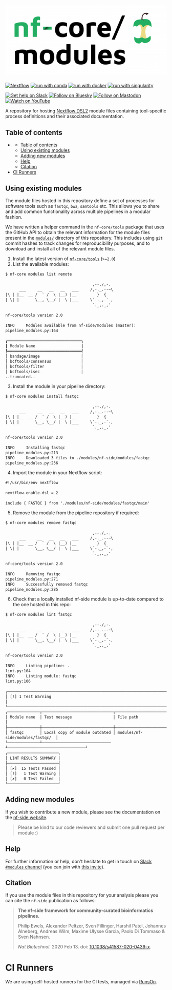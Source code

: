 # ![nf-side/modules](docs/images/nfcore-modules_logo.png)

[![Nextflow](https://img.shields.io/badge/nextflow%20DSL2-%E2%89%A521.10.3-23aa62.svg?labelColor=000000)](https://www.nextflow.io/)
[![run with conda](http://img.shields.io/badge/run%20with-conda-3EB049?labelColor=000000&logo=anaconda)](https://docs.conda.io/en/latest/)
[![run with docker](https://img.shields.io/badge/run%20with-docker-0db7ed?labelColor=000000&logo=docker)](https://www.docker.com/)
[![run with singularity](https://img.shields.io/badge/run%20with-singularity-1d355c.svg?labelColor=000000)](https://sylabs.io/docs/)

<!-- ![GitHub Actions Coda Linting](https://github.com/nf-side/modules/workflows/Code%20Linting/badge.svg) -->

[![Get help on Slack](http://img.shields.io/badge/slack-nf--core%20%23modules-4A154B?labelColor=000000&logo=slack)](https://nfcore.slack.com/channels/modules)
[![Follow on Bluesky](https://img.shields.io/badge/bluesky-%40nf__core-1185fe?labelColor=000000&logo=bluesky)](https://bsky.app/profile/nf-co.re)
[![Follow on Mastodon](https://img.shields.io/badge/mastodon-nf__core-6364ff?labelColor=FFFFFF&logo=mastodon)](https://mstdn.science/@nf_core)
[![Watch on YouTube](http://img.shields.io/badge/youtube-nf--core-FF0000?labelColor=000000&logo=youtube)](https://www.youtube.com/c/nf-side)

A repository for hosting [Nextflow DSL2](https://www.nextflow.io/docs/latest/dsl2.html) module files containing tool-specific process definitions and their associated documentation.

## Table of contents

- [](#)
  - [Table of contents](#table-of-contents)
  - [Using existing modules](#using-existing-modules)
  - [Adding new modules](#adding-new-modules)
  - [Help](#help)
  - [Citation](#citation)
- [CI Runners](#ci-runners)

## Using existing modules

The module files hosted in this repository define a set of processes for software tools such as `fastqc`, `bwa`, `samtools` etc. This allows you to share and add common functionality across multiple pipelines in a modular fashion.

We have written a helper command in the `nf-core/tools` package that uses the GitHub API to obtain the relevant information for the module files present in the [`modules/`](modules/) directory of this repository. This includes using `git` commit hashes to track changes for reproducibility purposes, and to download and install all of the relevant module files.

1. Install the latest version of [`nf-core/tools`](https://github.com/nf-core/tools#installation) (`>=2.0`)
2. List the available modules:

```console
$ nf-core modules list remote

                                      ,--./,-.
      ___     __   __   __   ___     /,-._.--~\
|\ | |__  __ /  ` /  \ |__) |__         }  {
| \| |       \__, \__/ |  \ |___     \`-._,-`-,
                                      `._,._,'

nf-core/tools version 2.0

INFO     Modules available from nf-side/modules (master):                       pipeline_modules.py:164

┏━━━━━━━━━━━━━━━━━━━━━━━━━━━━━━━━┓
┃ Module Name                    ┃
┡━━━━━━━━━━━━━━━━━━━━━━━━━━━━━━━━┩
│ bandage/image                  │
│ bcftools/consensus             │
│ bcftools/filter                │
│ bcftools/isec                  │
..truncated..
```

3. Install the module in your pipeline directory:

```console
$ nf-core modules install fastqc

                                      ,--./,-.
      ___     __   __   __   ___     /,-._.--~\
|\ | |__  __ /  ` /  \ |__) |__         }  {
| \| |       \__, \__/ |  \ |___     \`-._,-`-,
                                      `._,._,'

nf-core/tools version 2.0

INFO     Installing fastqc                                                      pipeline_modules.py:213
INFO     Downloaded 3 files to ./modules/nf-side/modules/fastqc                 pipeline_modules.py:236
```

4. Import the module in your Nextflow script:

```nextflow
#!/usr/bin/env nextflow

nextflow.enable.dsl = 2

include { FASTQC } from './modules/nf-side/modules/fastqc/main'
```

5. Remove the module from the pipeline repository if required:

```console
$ nf-core modules remove fastqc

                                      ,--./,-.
      ___     __   __   __   ___     /,-._.--~\
|\ | |__  __ /  ` /  \ |__) |__         }  {
| \| |       \__, \__/ |  \ |___     \`-._,-`-,
                                      `._,._,'

nf-core/tools version 2.0

INFO     Removing fastqc                                                        pipeline_modules.py:271
INFO     Successfully removed fastqc                                            pipeline_modules.py:285
```

6. Check that a locally installed nf-side module is up-to-date compared to the one hosted in this repo:

```console
$ nf-core modules lint fastqc

                                      ,--./,-.
      ___     __   __   __   ___     /,-._.--~\
|\ | |__  __ /  ` /  \ |__) |__         }  {
| \| |       \__, \__/ |  \ |___     \`-._,-`-,
                                      `._,._,'

nf-core/tools version 2.0

INFO     Linting pipeline: .                                                    lint.py:104
INFO     Linting module: fastqc                                                 lint.py:106

╭─────────────────────────────────────────────────────────────────────────────────╮
│ [!] 1 Test Warning                                                              │
╰─────────────────────────────────────────────────────────────────────────────────╯
╭──────────────┬───────────────────────────────┬──────────────────────────────────╮
│ Module name  │ Test message                  │ File path                        │
├──────────────┼───────────────────────────────┼──────────────────────────────────┤
│ fastqc       │ Local copy of module outdated │ modules/nf-side/modules/fastqc/  │
╰──────────────┴────────────────────────────── ┴──────────────────────────────────╯
╭──────────────────────╮
│ LINT RESULTS SUMMARY │
├──────────────────────┤
│ [✔]  15 Tests Passed │
│ [!]   1 Test Warning │
│ [✗]   0 Test Failed  │
╰──────────────────────╯
```

## Adding new modules

If you wish to contribute a new module, please see the documentation on the [nf-side website](https://nf-co.re/developers/modules#writing-a-new-module-reference).

> Please be kind to our code reviewers and submit one pull request per module :)

## Help

For further information or help, don't hesitate to get in touch on [Slack `#modules` channel](https://nfcore.slack.com/channels/modules) (you can join with [this invite](https://nf-co.re/join/slack)).

## Citation

If you use the module files in this repository for your analysis please you can cite the `nf-side` publication as follows:

> **The nf-side framework for community-curated bioinformatics pipelines.**
>
> Philip Ewels, Alexander Peltzer, Sven Fillinger, Harshil Patel, Johannes Alneberg, Andreas Wilm, Maxime Ulysse Garcia, Paolo Di Tommaso & Sven Nahnsen.
>
> _Nat Biotechnol._ 2020 Feb 13. doi: [10.1038/s41587-020-0439-x](https://dx.doi.org/10.1038/s41587-020-0439-x).

<!---

### Offline usage

If you want to use an existing module file available in `nf-side/modules`, and you're running on a system that has no internet connection, you'll need to download the repository (e.g. `git clone https://github.com/nf-side/modules.git`) and place it in a location that is visible to the file system on which you are running the pipeline. Then run the pipeline by creating a custom config file called e.g. `custom_module.conf` containing the following information:

```bash
include /path/to/downloaded/modules/directory/
```

Then you can run the pipeline by directly passing the additional config file with the `-c` parameter:

```bash
nextflow run /path/to/pipeline/ -c /path/to/custom_module.conf
```

> Note that the nf-core/tools helper package has a `download` command to download all required pipeline
> files + singularity containers + institutional configs + modules in one go for you, to make this process easier.

# New test data created for the module- sequenzautils/bam2seqz
The new test data is an output from another module- sequenzautils/bcwiggle- (which uses sarscov2 genome fasta file as an input).
-->

# CI Runners

We are using self-hosted runners for the CI tests, managed via [RunsOn](https://runs-on.com/).
